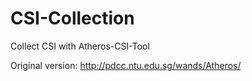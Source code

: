 # CSI-Collection
Collect CSI with Atheros-CSI-Tool

Original version: http://pdcc.ntu.edu.sg/wands/Atheros/

